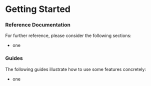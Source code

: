 # Getting Started

### Reference Documentation

For further reference, please consider the following sections:

* one

### Guides

The following guides illustrate how to use some features concretely:

* one 

